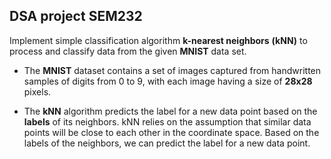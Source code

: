 ## **DSA project SEM232**
Implement simple classification algorithm **k-nearest neighbors** **(kNN)** to process and classify data from the given **MNIST** data set.

- The **MNIST** dataset contains a set of images captured from handwritten samples of digits from 0 to 9, with each image having a size of **28x28** pixels.

- The **kNN** algorithm predicts the label for a new data point based on the **labels** of its neighbors. kNN relies on the assumption that similar data points will be close to each other in the coordinate space. Based on the labels of the neighbors, we can predict the label for a new data point.

